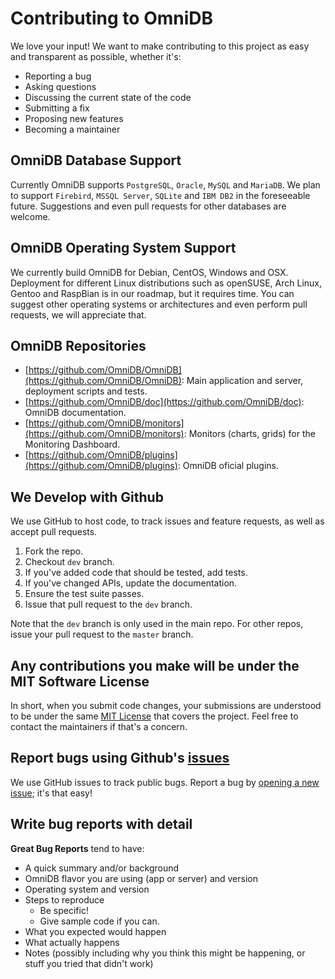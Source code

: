 # Contributing to OmniDB

We love your input! We want to make contributing to this project as easy and transparent as possible, whether it's:

- Reporting a bug
- Asking questions
- Discussing the current state of the code
- Submitting a fix
- Proposing new features
- Becoming a maintainer


## OmniDB Database Support

Currently OmniDB supports `PostgreSQL`, `Oracle`, `MySQL` and `MariaDB`. We plan to support `Firebird`, `MSSQL Server`, `SQLite` and `IBM DB2` in the foreseeable future. Suggestions and even pull requests for other databases are welcome.


## OmniDB Operating System Support

We currently build OmniDB for Debian, CentOS, Windows and OSX. Deployment for different Linux distributions such as openSUSE, Arch Linux, Gentoo and RaspBian is in our roadmap, but it requires time. You can suggest other operating systems or architectures and even perform pull requests, we will appreciate that.


## OmniDB Repositories

- [https://github.com/OmniDB/OmniDB](https://github.com/OmniDB/OmniDB): Main application and server, deployment scripts and tests.
- [https://github.com/OmniDB/doc](https://github.com/OmniDB/doc): OmniDB documentation.
- [https://github.com/OmniDB/monitors](https://github.com/OmniDB/monitors): Monitors (charts, grids) for the Monitoring Dashboard.
- [https://github.com/OmniDB/plugins](https://github.com/OmniDB/plugins): OmniDB oficial plugins.


## We Develop with Github

We use GitHub to host code, to track issues and feature requests, as well as accept pull requests.

1. Fork the repo.
2. Checkout `dev` branch.
3. If you've added code that should be tested, add tests.
4. If you've changed APIs, update the documentation.
5. Ensure the test suite passes.
5. Issue that pull request to the `dev` branch.

Note that the `dev` branch is only used in the main repo. For other repos, issue your pull request to the `master` branch.


## Any contributions you make will be under the MIT Software License

In short, when you submit code changes, your submissions are understood to be under the same [MIT License](http://choosealicense.com/licenses/mit/) that covers the project. Feel free to contact the maintainers if that's a concern.


## Report bugs using Github's [issues](https://github.com/OmniDB/OmniDB/issues)

We use GitHub issues to track public bugs. Report a bug by [opening a new issue](https://github.com/OmniDB/OmniDB/issues/new); it's that easy!

## Write bug reports with detail

**Great Bug Reports** tend to have:

- A quick summary and/or background
- OmniDB flavor you are using (app or server) and version
- Operating system and version
- Steps to reproduce
  - Be specific!
  - Give sample code if you can.
- What you expected would happen
- What actually happens
- Notes (possibly including why you think this might be happening, or stuff you tried that didn't work)
